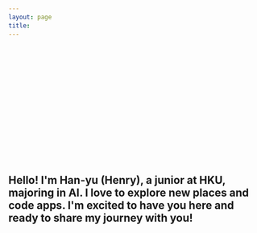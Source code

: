 ```yaml
---
layout: page
title: 
---
```


<script>
  document.title = "Home | H.W.";
</script>

<link rel="stylesheet" href="/assets/css/home.css">
<script src="/assets/js/home.js" defer></script>

<div class="image-left container" style="margin: auto;">
   <video id="videoElement" style="opacity: 0;" muted autoplay loop playsinline>
      <source src="/assets/vid/travel.mp4" type="video/mp4">
   </video>
   <div id="videoOverlay" style="position: absolute; top: 0; left: 0; width: 100%; height: 100%; background: #AFB4B9; opacity: 0; pointer-events: none; transition: opacity 0.5s ease-in-out;"></div>
   <img id="imageElement" src="/assets/img/travel.jpg" alt="Travel" class="fallback-image" style="display: none;">
   <div class="welcome-text">
      <h1 id="welcomeTitle" style="color: transparent;">WELC<span id="compassContainer"><i class="far fa-compass" id="compassIcon"></i></span>ME</h1>
      <h2 id="welcomeSubtitle">Hello! I'm Han-yu (Henry), a junior at HKU, majoring in AI. I love to explore new places and code apps. I'm excited to have you here and ready to share my journey with you!</h2>
   </div>
</div>

<br>

<h3 id="welcomeQuote" style="color: transparent;">Life is an endless adventure<br>into the unknown</h3>